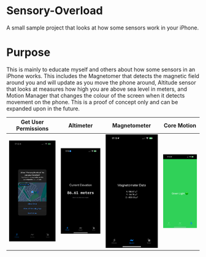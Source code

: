 # Sensory-Overload
A small sample project that looks at how some sensors work in your iPhone.

# Purpose
This is mainly to educate myself and others about how some sensors in an iPhone works. This includes the Magnetomer that detects the magnetic field around you and will update as you move the phone around, Altitude sensor that looks at measures how high you are above sea level in meters, and Motion Manager that changes the colour of the screen when it detects movement on the phone. This is a proof of concept only and can be expanded upon in the future.

| Get User Permissions| Altimeter | Magnetometer | Core Motion |
| ----------- | ----------- | ----------- | ----------- | 
| ![User permissions](screenshots/IMG_8636.PNG)    | ![Altimeter](screenshots/IMG_8637.PNG)        | ![Magnetometer](screenshots/IMG_8638.PNG) | ![User permissions](screenshots/IMG_8642.PNG)  |